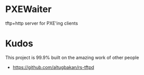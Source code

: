 # PXEWaiter

tftp+http server for PXE'ing clients

# Kudos

This project is 99.9% built on the amazing work of other people

- https://github.com/altugbakan/rs-tftpd
